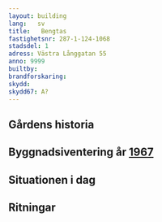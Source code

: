 ```yaml
---
layout: building
lang:   sv
title:   Bengtas
fastighetsnr: 287-1-124-1068
stadsdel: 1
adress: Västra Långgatan 55
anno: 9999
builtby:
brandforskaring:
skydd:
skydd67: A?
---
```

## Gårdens historia

## Byggnadsiventering år <a href="/sources/keinanen_karki.pdf">1967</a>


## Situationen i dag


## Ritningar